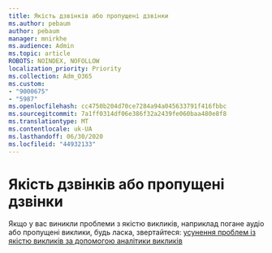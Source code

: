 ```yaml
---
title: Якість дзвінків або пропущені дзвінки
ms.author: pebaum
author: pebaum
manager: mnirkhe
ms.audience: Admin
ms.topic: article
ROBOTS: NOINDEX, NOFOLLOW
localization_priority: Priority
ms.collection: Adm_O365
ms.custom:
- "9000675"
- "5987"
ms.openlocfilehash: cc4750b204d70ce7284a94a045633791f416fbbc
ms.sourcegitcommit: 7a1ff0314df06e386f32a2439fe060baa480e8f8
ms.translationtype: MT
ms.contentlocale: uk-UA
ms.lasthandoff: 06/30/2020
ms.locfileid: "44932133"
---
```

# <a name="call-quality-or-dropped-calls"></a>Якість дзвінків або пропущені дзвінки

Якщо у вас виникли проблеми з якістю викликів, наприклад погане аудіо або пропущені виклики, будь ласка, звертайтеся: [усунення проблем із якістю викликів за допомогою аналітики викликів](https://docs.microsoft.com/microsoftteams/use-call-analytics-to-troubleshoot-poor-call-quality#troubleshoot-call-quality-problems-using-call-analytics)